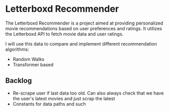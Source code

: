 # Letterboxd Recommender

The Letterboxd Recommender is a project aimed at providing personalized movie recommendations based on user preferences and ratings. It utilizes the Letterboxd API to fetch movie data and user ratings. 

I will use this data to compare and implement different recommendation algorithms:
- Random Walks
- Transformer based

## Backlog
- Re-scrape user if last data too old. Can also always check that we have the user's latest movies and just scrap the latest
- Constants for data paths and such